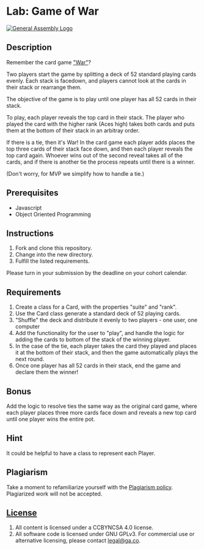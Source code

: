 # Lab: Game of War

[![General Assembly Logo](https://camo.githubusercontent.com/1a91b05b8f4d44b5bbfb83abac2b0996d8e26c92/687474703a2f2f692e696d6775722e636f6d2f6b6538555354712e706e67)](https://generalassemb.ly/education/web-development-immersive)

## Description

Remember the card game ["War"](https://bicyclecards.com/how-to-play/war/)?

Two players start the game by splitting a deck of 52 standard playing cards
evenly. Each stack is facedown, and players cannot look at the cards in their
stack or rearrange them.

The objective of the game is to play until one player has all 52 cards in their stack.

To play, each player reveals the top card in their stack. The player who played
the card with the higher rank (Aces high) takes both cards and puts them at the
bottom of their stack in an arbitray order.

If there is a tie, then it's War! In the card game each player adds places the
top three cards of their stack face down, and then each player reveals the top
card again. Whoever wins out of the second reveal takes all of the cards, and if
there is another tie the process repeats until there is a winner.

(Don't worry, for MVP we simplify how to handle a tie.)

## Prerequisites

- Javascript
- Object Oriented Programming

## Instructions

1. Fork and clone this repository.
2. Change into the new directory.
3. Fulfill the listed requirements.

Please turn in your submission by the deadline on your cohort calendar.

## Requirements

1. Create a class for a Card, with the properties "suite" and "rank".
2. Use the Card class generate a standard deck of 52 playing cards.
3. "Shuffle" the deck and distribute it evenly to two players - one user, one computer
4. Add the functionality for the user to "play", and handle the logic for adding the cards to bottom of the stack of the winning player.
5. In the case of the tie, each player takes the card they played and places it at the bottom of their stack, and then the game automatically plays the next round.
6. Once one player has all 52 cards in their stack, end the game and declare them the winner!

## Bonus

Add the logic to resolve ties the same way as the original card game, where each player places three more cards face down and reveals a new top card until one player wins the entire pot.

## Hint

It could be helpful to have a class to represent each Player.

## Plagiarism

Take a moment to refamiliarize yourself with the
[Plagiarism policy](https://git.generalassemb.ly/DC-WDI/Administrative/blob/master/plagiarism.md).
Plagiarized work will not be accepted.

## [License](LICENSE)

1.  All content is licensed under a CC­BY­NC­SA 4.0 license.
2.  All software code is licensed under GNU GPLv3. For commercial use or
    alternative licensing, please contact legal@ga.co.
